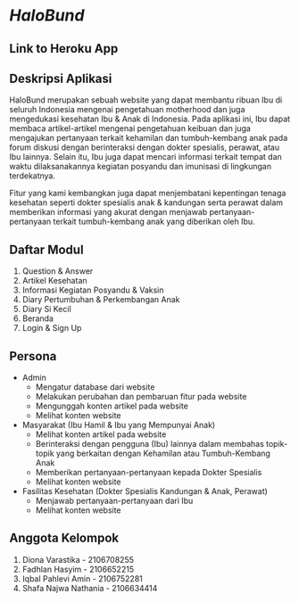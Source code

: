 # *HaloBund*

## Link to Heroku App

## Deskripsi Aplikasi
HaloBund merupakan sebuah website yang dapat membantu ribuan Ibu di seluruh Indonesia mengenai pengetahuan motherhood dan juga mengedukasi kesehatan Ibu & Anak di Indonesia. Pada aplikasi ini, Ibu dapat membaca artikel-artikel mengenai pengetahuan keibuan dan juga mengajukan pertanyaan terkait kehamilan dan tumbuh-kembang anak pada forum diskusi dengan berinteraksi dengan dokter spesialis, perawat, atau Ibu lainnya. Selain itu, Ibu juga dapat mencari informasi terkait tempat dan waktu dilaksanakannya kegiatan posyandu dan imunisasi di lingkungan terdekatnya.

Fitur yang kami kembangkan juga dapat menjembatani kepentingan tenaga kesehatan seperti dokter spesialis anak & kandungan serta perawat dalam memberikan informasi yang akurat dengan menjawab pertanyaan-pertanyaan terkait tumbuh-kembang anak yang diberikan oleh Ibu.

## Daftar Modul
1. Question & Answer
2. Artikel Kesehatan
3. Informasi Kegiatan Posyandu & Vaksin
4. Diary Pertumbuhan & Perkembangan Anak
5. Diary Si Kecil
6. Beranda
7. Login & Sign Up

## Persona
- Admin
    - Mengatur database dari website
    - Melakukan perubahan dan pembaruan fitur pada website
    - Mengunggah konten artikel pada website
    - Melihat konten website
- Masyarakat (Ibu Hamil & Ibu yang Mempunyai Anak)
    - Melihat konten artikel pada website
    - Berinteraksi dengan pengguna (Ibu) lainnya dalam membahas topik-topik yang berkaitan dengan Kehamilan atau Tumbuh-Kembang Anak
    - Memberikan pertanyaan-pertanyaan kepada Dokter Spesialis
    - Melihat konten website
- Fasilitas Kesehatan (Dokter Spesialis Kandungan & Anak, Perawat)
    - Menjawab pertanyaan-pertanyaan dari Ibu 
    - Melihat konten website

## Anggota Kelompok
1. Diona Varastika - 2106708255
2. Fadhlan Hasyim - 2106652215
3. Iqbal Pahlevi Amin - 2106752281
4. Shafa Najwa Nathania - 2106634414
